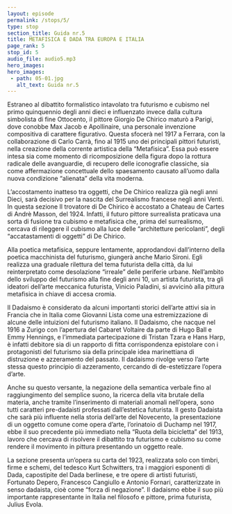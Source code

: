 ```yaml
---
layout: episode
permalink: /stops/5/
type: stop
section_title: Guida nr.5
title: METAFISICA E DADA TRA EUROPA E ITALIA 
page_rank: 5
stop_id: 5
audio_file: audio5.mp3
hero_images:
hero_images:
 - path: 05-01.jpg
   alt_text: Guida nr.5
---
```


Estraneo al dibattito formalistico intavolato tra futurismo e cubismo nel primo quinquennio degli anni dieci e influenzato invece dalla cultura simbolista di fine Ottocento, il pittore Giorgio De Chirico maturò a Parigi, dove conobbe Max Jacob e Apollinaire, una personale invenzione compositiva di carattere figurativo. Questa sfocerà nel 1917 a Ferrara, con la collaborazione di Carlo Carrà, fino al 1915 uno dei principali pittori futuristi, nella creazione della corrente artistica della “Metafisica”. Essa può essere intesa sia come momento di ricomposizione della figura dopo la rottura radicale delle avanguardie, di recupero delle iconografie classiche, sia come affermazione concettuale dello spaesamento causato all’uomo dalla nuova condizione “alienata” della vita moderna.

L’accostamento inatteso tra oggetti, che De Chirico realizza già negli anni Dieci, sarà decisivo per la nascita del Surrealismo francese negli anni Venti. In questa sezione Il trovatore di De Chirico è accostato a Chateau de Cartes di Andrè Masson, del 1924. Infatti, il futuro pittore surrealista praticava una sorta di fusione tra cubismo e metafisica che, prima del surrealismo, cercava di rileggere il cubismo alla luce delle “architetture pericolanti”, degli “accatastamenti di oggetti” di De Chirico.

Alla poetica metafisica, seppure lentamente, approdandovi dall’interno della poetica macchinista del futurismo, giungerà anche Mario Sironi. Egli realizza una graduale rilettura del tema futurista della città, da lui reinterpretato come desolazione “irreale” delle periferie urbane. Nell’ambito dello sviluppo del futurismo alla fine degli anni 10, un artista futurista, tra gli ideatori dell’arte meccanica futurista, Vinicio Paladini, si avvicinò alla pittura metafisica in chiave di accesa cromia. 

Il Dadaismo è considerato da alcuni importanti storici dell’arte attivi sia in Francia che in Italia come Giovanni Lista come una estremizzazione di alcune delle intuizioni del futurismo italiano. Il Dadaismo, che nacque nel 1916 a Zurigo con l’apertura del Cabaret Voltaire da parte di Hugo Ball e Emmy Hennings, e l’immediata partecipazione di Tristan Tzara e Hans Harp, è infatti debitore sia di un rapporto di fitta corrispondenza epistolare con i protagonisti del futurismo sia della principale idea marinettiana di distruzione e azzeramento del passato. Il dadaismo rivolge verso l’arte stessa questo principio di azzeramento, cercando di de-estetizzare l’opera d’arte.

Anche su questo versante, la negazione della semantica verbale fino al raggiungimento del semplice suono, la ricerca della vita brutale della materia, anche tramite l’inserimento di materiali anomali nell’opera, sono tutti caratteri pre-dadaisti professati dall’estetica futurista. Il gesto Dadaista che sarà più influente nella storia dell’arte del Novecento, la presentazione di un oggetto comune come opera d’arte, l’orinatoio di Duchamp nel 1917, ebbe il suo precedente più immediato nella “Ruota della bicicletta” del 1913, lavoro che cercava di risolvere il dibattito tra futurismo e cubismo su come rendere il movimento in pittura presentando un oggetto reale.

La sezione presenta un’opera su carta del 1923, realizzata solo con timbri, firme e schemi, del tedesco Kurt Schwitters, tra i maggiori esponenti di Dada, capostipite del Dada berlinese, e tre opere di artisti futuristi, Fortunato Depero, Francesco Cangiullo e Antonio Fornari, caratterizzate in senso dadaista, cioè come “forza di negazione”. Il dadaismo ebbe il suo più importante rappresentante in Italia nel filosofo e pittore, prima futurista, Julius Evola. 

